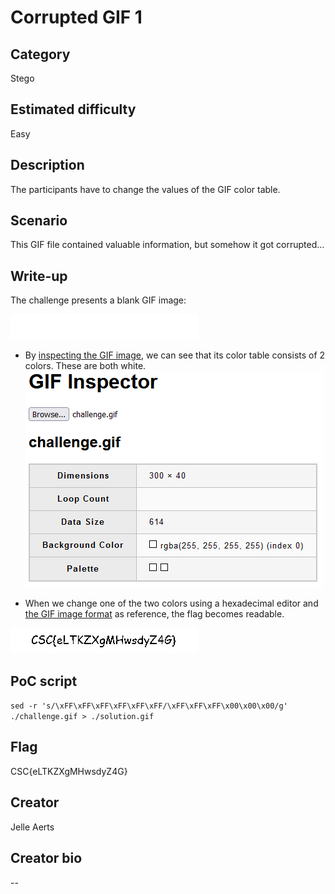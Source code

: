 # Corrupted GIF 1

## Category
Stego

## Estimated difficulty
Easy

## Description
The participants have to change the values of the GIF color table.

## Scenario
This GIF file contained valuable information, but somehow it got corrupted...

## Write-up
The challenge presents a blank GIF image:

![challenge](./Challenge/Public/challenge.gif)

- By [inspecting the GIF image](https://movableink.github.io/gif-inspector/), we can see that its color table consists of 2 colors. These are both white.
![colortable](./Resources/colortable.png)

- When we change one of the two colors using a hexadecimal editor and [the GIF image format](https://www.daubnet.com/en/file-format-gif) as reference, the flag becomes readable.

![solution](./Resources/solution.gif)

## PoC script
`sed -r 's/\xFF\xFF\xFF\xFF\xFF\xFF/\xFF\xFF\xFF\x00\x00\x00/g' ./challenge.gif > ./solution.gif`

## Flag
CSC{eLTKZXgMHwsdyZ4G}

## Creator
Jelle Aerts

## Creator bio
--
